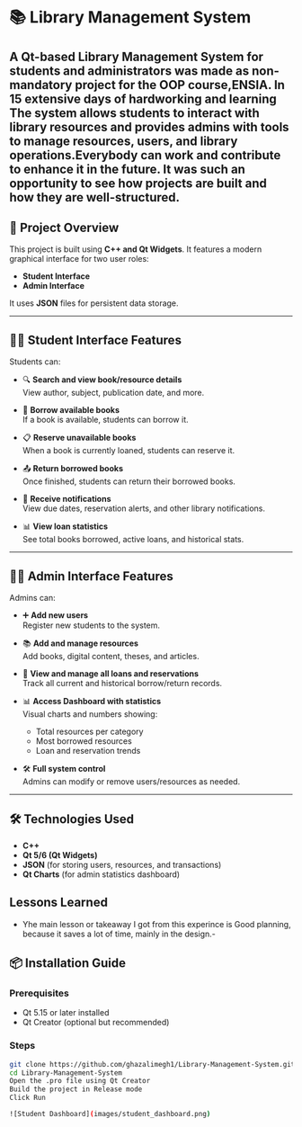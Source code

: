 # 📚 Library Management System

A Qt-based Library Management System for students and administrators was made as non-mandatory project for the OOP course,ENSIA. In 15 extensive days of hardworking and learning  
The system allows students to interact with library resources and provides admins with tools to manage resources, users, and library operations.Everybody can work and contribute to enhance it 
in the future.
It was such an opportunity to see how projects are built and how they are well-structured.
---

## 🎯 Project Overview

This project is built using **C++ and Qt Widgets**. It features a modern graphical interface for two user roles:

- **Student Interface**
- **Admin Interface**

It uses **JSON** files for persistent data storage.

---

## 👩‍🎓 Student Interface Features

Students can:

- 🔍 **Search and view book/resource details**  
  View author, subject, publication date, and more.

- 📖 **Borrow available books**  
  If a book is available, students can borrow it.

- 📋 **Reserve unavailable books**  
  When a book is currently loaned, students can reserve it.

- 📤 **Return borrowed books**  
  Once finished, students can return their borrowed books.

- 🔔 **Receive notifications**  
  View due dates, reservation alerts, and other library notifications.

- 📊 **View loan statistics**  
  See total books borrowed, active loans, and historical stats.

---

## 👨‍💼 Admin Interface Features

Admins can:

- ➕ **Add new users**  
  Register new students to the system.

- 📚 **Add and manage resources**  
  Add books, digital content, theses, and articles.

- 👀 **View and manage all loans and reservations**  
  Track all current and historical borrow/return records.

- 📊 **Access Dashboard with statistics**  
  Visual charts and numbers showing:
  - Total resources per category
  - Most borrowed resources
  - Loan and reservation trends

- 🛠️ **Full system control**  
  Admins can modify or remove users/resources as needed.

---

## 🛠️ Technologies Used

- **C++**
- **Qt 5/6 (Qt Widgets)**
- **JSON** (for storing users, resources, and transactions)
- **Qt Charts** (for admin statistics dashboard)

## Lessons Learned

- Yhe main lesson or takeaway I got from this experince is Good planning, because it saves a lot of time, mainly in the design.-  

## 📦 Installation Guide

### Prerequisites
- Qt 5.15 or later installed
- Qt Creator (optional but recommended)

### Steps
```bash
git clone https://github.com/ghazalimegh1/Library-Management-System.git
cd Library-Management-System
Open the .pro file using Qt Creator
Build the project in Release mode
Click Run

![Student Dashboard](images/student_dashboard.png)
